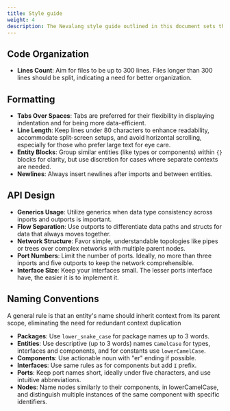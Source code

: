 ```yaml
---
title: Style guide
weight: 4
description: The Nevalang style guide outlined in this document sets the standards for organizing and formatting code, designing components, and choosing appropriate names. It's recommended that all programs follow this guide to ensure consistency across Nevalang code, making it easier to read and understand.
---
```


## Code Organization

- **Lines Count**: Aim for files to be up to 300 lines. Files longer than 300 lines should be split, indicating a need for better organization.

## Formatting

- **Tabs Over Spaces**: Tabs are preferred for their flexibility in displaying indentation and for being more data-efficient.
- **Line Length**: Keep lines under 80 characters to enhance readability, accommodate split-screen setups, and avoid horizontal scrolling, especially for those who prefer large text for eye care.
- **Entity Blocks**: Group similar entities (like types or components) within `{}` blocks for clarity, but use discretion for cases where separate contexts are needed.
- **Newlines**: Always insert newlines after imports and between entities.

## API Design

- **Generics Usage**: Utilize generics when data type consistency across inports and outports is important.
- **Flow Separation**: Use outports to differentiate data paths and structs for data that always moves together.
- **Network Structure**: Favor simple, understandable topologies like pipes or trees over complex networks with multiple parent nodes.
- **Port Numbers**: Limit the number of ports. Ideally, no more than three inports and five outports to keep the network comprehensible.
- **Interface Size**: Keep your interfaces small. The lesser ports interface have, the easier it is to implement it.

## Naming Conventions

A general rule is that an entity's name should inherit context from its parent scope, eliminating the need for redundant context duplication

- **Packages**: Use `lower_snake_case` for package names up to 3 words.
- **Entities**: Use descriptive (up to 3 words) names `CamelCase` for types, interfaces and components, and for constants use `lowerCamelCase`.
- **Components**: Use actionable noun with "er" ending if possible.
- **Interfaces**: Use same rules as for components but add `I` prefix.
- **Ports**: Keep port names short, ideally under five characters, and use intuitive abbreviations.
- **Nodes**: Name nodes similarly to their components, in lowerCamelCase, and distinguish multiple instances of the same component with specific identifiers.
